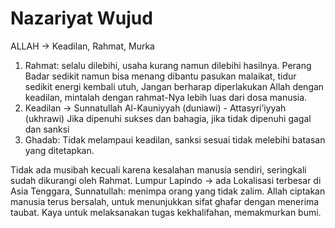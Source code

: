 # Nazariyat Wujud
ALLAH → Keadilan, Rahmat, Murka

1. Rahmat: selalu dilebihi, usaha kurang namun dilebihi hasilnya. Perang Badar sedikit namun bisa menang dibantu pasukan malaikat, tidur sedikit energi kembali utuh, Jangan berharap diperlakukan Allah dengan keadilan, mintalah dengan rahmat-Nya lebih luas dari dosa manusia.
2. Keadilan → Sunnatullah Al-Kauniyyah (duniawi) - Attasyri’iyyah (ukhrawi)
   Jika dipenuhi sukses dan bahagia, jika tidak dipenuhi gagal dan sanksi
3. Ghadab: Tidak melampaui keadilan, sanksi sesuai tidak melebihi batasan yang ditetapkan.

Tidak ada musibah kecuali karena kesalahan manusia sendiri, seringkali sudah dikurangi oleh Rahmat.
Lumpur Lapindo → ada Lokalisasi terbesar di Asia Tenggara, Sunnatullah: menimpa orang yang tidak zalim. 
Allah ciptakan manusia terus bersalah, untuk menunjukkan sifat ghafar dengan menerima taubat. 
Kaya untuk melaksanakan tugas kekhalifahan, memakmurkan bumi. 